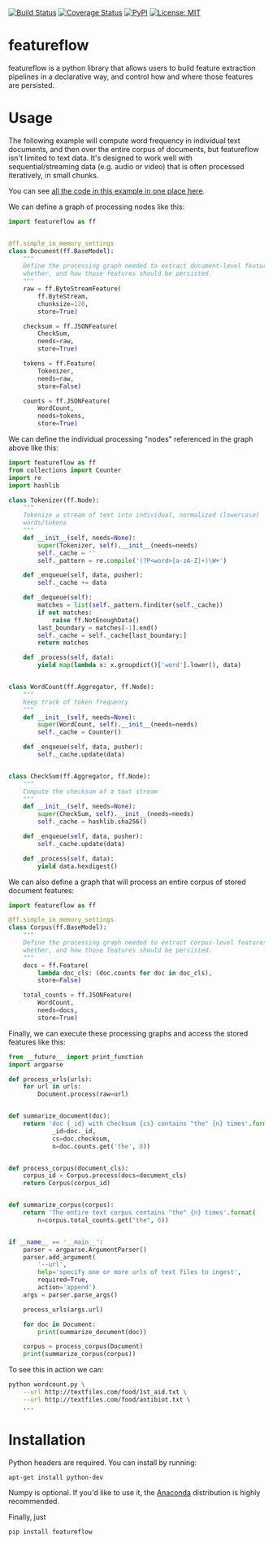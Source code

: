 [![Build Status](https://travis-ci.org/JohnVinyard/featureflow.svg?branch=master)](https://travis-ci.org/JohnVinyard/featureflow)
[![Coverage Status](https://coveralls.io/repos/github/JohnVinyard/featureflow/badge.svg?branch=master)](https://coveralls.io/github/JohnVinyard/featureflow?branch=master)
[![PyPI](https://img.shields.io/pypi/v/featureflow.svg)](https://pypi.python.org/pypi/featureflow)
[![License: MIT](https://img.shields.io/badge/License-MIT-yellow.svg)](https://opensource.org/licenses/MIT)

# featureflow
featureflow is a python library that allows users to build feature extraction
pipelines in a declarative way, and control how and where those features are
persisted.

# Usage

The following example will compute word frequency in individual text documents,
and then over the entire corpus of documents, but featureflow isn't limited to
text data.  It's designed to work well with sequential/streaming data
(e.g. audio or video) that is often processed iteratively, in small chunks.

You can see [all the code in this example in one place here](https://github.com/JohnVinyard/featureflow/tree/master/examples/wordcount.py).

We can define a graph of processing nodes like this:

```python
import featureflow as ff


@ff.simple_in_memory_settings
class Document(ff.BaseModel):
    """
    Define the processing graph needed to extract document-level features,
    whether, and how those features should be persisted.
    """
    raw = ff.ByteStreamFeature(
        ff.ByteStream,
        chunksize=128,
        store=True)

    checksum = ff.JSONFeature(
        CheckSum,
        needs=raw,
        store=True)

    tokens = ff.Feature(
        Tokenizer,
        needs=raw,
        store=False)

    counts = ff.JSONFeature(
        WordCount,
        needs=tokens,
        store=True)
```

We can define the individual processing "nodes" referenced in the graph above
like this:

```python
import featureflow as ff
from collections import Counter
import re
import hashlib

class Tokenizer(ff.Node):
    """
    Tokenize a stream of text into individual, normalized (lowercase)
    words/tokens
    """
    def __init__(self, needs=None):
        super(Tokenizer, self).__init__(needs=needs)
        self._cache = ''
        self._pattern = re.compile('(?P<word>[a-zA-Z]+)\W+')

    def _enqueue(self, data, pusher):
        self._cache += data

    def _dequeue(self):
        matches = list(self._pattern.finditer(self._cache))
        if not matches:
            raise ff.NotEnoughData()
        last_boundary = matches[-1].end()
        self._cache = self._cache[last_boundary:]
        return matches

    def _process(self, data):
        yield map(lambda x: x.groupdict()['word'].lower(), data)


class WordCount(ff.Aggregator, ff.Node):
    """
    Keep track of token frequency
    """
    def __init__(self, needs=None):
        super(WordCount, self).__init__(needs=needs)
        self._cache = Counter()

    def _enqueue(self, data, pusher):
        self._cache.update(data)


class CheckSum(ff.Aggregator, ff.Node):
    """
    Compute the checksum of a text stream
    """
    def __init__(self, needs=None):
        super(CheckSum, self).__init__(needs=needs)
        self._cache = hashlib.sha256()

    def _enqueue(self, data, pusher):
        self._cache.update(data)

    def _process(self, data):
        yield data.hexdigest()
```

We can also define a graph that will process an entire corpus of stored document
features:

```python
import featureflow as ff

@ff.simple_in_memory_settings
class Corpus(ff.BaseModel):
    """
    Define the processing graph needed to extract corpus-level features,
    whether, and how those features should be persisted.
    """
    docs = ff.Feature(
        lambda doc_cls: (doc.counts for doc in doc_cls),
        store=False)

    total_counts = ff.JSONFeature(
        WordCount,
        needs=docs,
        store=True)
```

Finally, we can execute these processing graphs and access the stored features
like this:

```python
from __future__ import print_function
import argparse

def process_urls(urls):
    for url in urls:
        Document.process(raw=url)


def summarize_document(doc):
    return 'doc {_id} with checksum {cs} contains "the" {n} times'.format(
            _id=doc._id,
            cs=doc.checksum,
            n=doc.counts.get('the', 0))


def process_corpus(document_cls):
    corpus_id = Corpus.process(docs=document_cls)
    return Corpus(corpus_id)


def summarize_corpus(corpus):
    return 'The entire text corpus contains "the" {n} times'.format(
        n=corpus.total_counts.get("the", 0))


if __name__ == '__main__':
    parser = argparse.ArgumentParser()
    parser.add_argument(
        '--url',
        help='specify one or more urls of text files to ingest',
        required=True,
        action='append')
    args = parser.parse_args()

    process_urls(args.url)

    for doc in Document:
        print(summarize_document(doc))

    corpus = process_corpus(Document)
    print(summarize_corpus(corpus))
```

To see this in action we can:

```bash
python wordcount.py \
    --url http://textfiles.com/food/1st_aid.txt \
    --url http://textfiles.com/food/antibiot.txt \
    ...
```

# Installation

Python headers are required.  You can install by running:

```bash
apt-get install python-dev
```

Numpy is optional.  If you'd like to use it, the [Anaconda](https://www.continuum.io/downloads) distribution is highly recommended.

Finally, just

```bash
pip install featureflow
```





